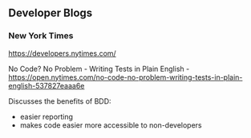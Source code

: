 ## Developer Blogs

### New York Times 
https://developers.nytimes.com/

No Code? No Problem - Writing Tests in Plain English - https://open.nytimes.com/no-code-no-problem-writing-tests-in-plain-english-537827eaaa6e

Discusses the benefits of BDD: 
- easier reporting 
- makes code easier more accessible to non-developers
